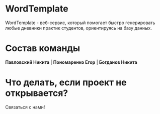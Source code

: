 # WordTemplate
WordTemplate - веб-сервис, который помогает быстро генерировать любые дневники практик студентов, ориентируясь на базу данных.

# Состав команды
**Павловский Никита** |
**Пономаренко Егор** |
**Богданов Никита**

# Что делать, если проект не открывается?
Связаться с нами!

